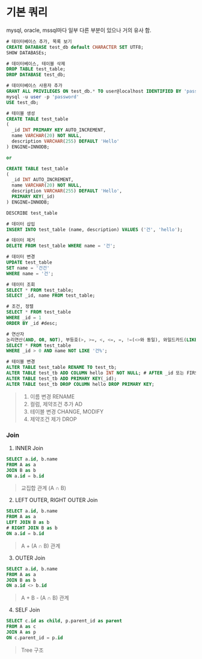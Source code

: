 # 기본 쿼리
mysql, oracle, mssql마다 일부 다른 부분이 있으나 거의 유사 함.
```sql
# 데이터베이스 추가, 목록 보기
CREATE DATABASE test_db default CHARACTER SET UTF8;
SHOW DATABASEs;
```
```sql
# 데이터베이스, 테이블 삭제
DROP TABLE test_table;
DROP DATABASE test_db;
```
```sql
# 데이터베이스 사용자 추가
GRANT ALL PRIVILEGES ON test_db.* TO user@localhost IDENTIFIED BY 'password'
mysql -u user -p 'password'
USE test_db;
```

```sql
# 테이블 생성
CREATE TABLE test_table
(
  _id INT PRIMARY KEY AUTO_INCREMENT,
  name VARCHAR(20) NOT NULL,
  description VARCHAR(255) DEFAULT 'Hello'
) ENGINE=INNODB;

or 

CREATE TABLE test_table
(
  _id INT AUTO_INCREMENT,
  name VARCHAR(20) NOT NULL,
  description VARCHAR(255) DEFAULT 'Hello',
  PRIMARY KEY(_id)
) ENGINE=INNODB;

DESCRIBE test_table
```

```sql
# 데이터 삽입
INSERT INTO test_table (name, description) VALUES ('건', 'hello');
```
```sql
# 데이터 제거
DELETE FROM test_table WHERE name = '건';
```
```sql
# 데이터 변경
UPDATE test_table
SET name = '건건'
WHERE name = '건';
```
```sql
# 데이터 조회
SELECT * FROM test_table;
SELECT _id, name FROM test_table;
```

```sql
# 조건, 정렬
SELECT * FROM test_table
WHERE _id = 1
ORDER BY _id #desc;
```

```sql
# 연산자
논리연산(AND, OR, NOT), 부등호(>, >=, <, <=, =, !=(<>와 동일), 와일드카드(LIKE, %)
SELECT * FROM test_table
WHERE _id > 0 AND name NOT LIKE '건%';
```

```sql
# 테이블 변경
ALTER TABLE test_table RENAME TO test_tb;
ALTER TABLE test_tb ADD COLUMN hello INT NOT NULL; # AFTER _id 또는 FIRST로 위치 지정 가능
ALTER TABLE test_tb ADD PRIMARY KEY(_id);
ALTER TABLE test_tb DROP COLUMN hello DROP PRIMARY KEY;
```
> 1. 이름 변경 RENAME
> 2. 컬럼, 제약조건 추가 AD
> 3. 테이블 변경 CHANGE, MODIFY
> 4. 제약조건 제가 DROP

### Join
1. INNER Join
```sql
SELECT a.id, b.name
FROM A as a
JOIN B as b
ON a.id = b.id
```
> 교집합 관계 (A ∩ B)

2. LEFT OUTER, RIGHT OUTER Join
```sql
SELECT a.id, b.name
FROM A as a
LEFT JOIN B as b 
# RIGHT JOIN B as b
ON a.id = b.id
```
> A + (A ∩ B) 관계

3. OUTER Join
```sql
SELECT a.id, b.name
FROM A as a
JOIN B as b
ON a.id <> b.id
```
> A + B - (A ∩ B) 관계

4. SELF Join
```sql
SELECT c.id as child, p.parent_id as parent
FROM A as c
JOIN A as p
ON c.parent_id = p.id
```
> Tree 구조
